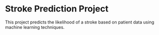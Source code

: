 # Stroke Prediction Project

This project predicts the likelihood of a stroke based on patient data using machine learning techniques.
